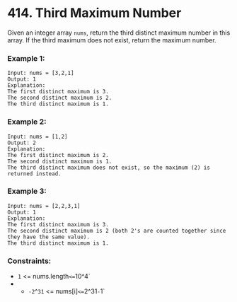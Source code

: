 # 414. Third Maximum Number

Given an integer array `nums`, return the third distinct maximum number in this array. If the third maximum does not exist, return the maximum number.

### Example 1:

```
Input: nums = [3,2,1]
Output: 1
Explanation:
The first distinct maximum is 3.
The second distinct maximum is 2.
The third distinct maximum is 1.
```

### Example 2:

```
Input: nums = [1,2]
Output: 2
Explanation:
The first distinct maximum is 2.
The second distinct maximum is 1.
The third distinct maximum does not exist, so the maximum (2) is returned instead.
```

### Example 3:

```
Input: nums = [2,2,3,1]
Output: 1
Explanation:
The first distinct maximum is 3.
The second distinct maximum is 2 (both 2's are counted together since they have the same value).
The third distinct maximum is 1.
```

### Constraints:

- `1` <= nums.length` <= `10^4`
- - `-2`^`31` <= nums[i]` <= `2^31` - `1`

